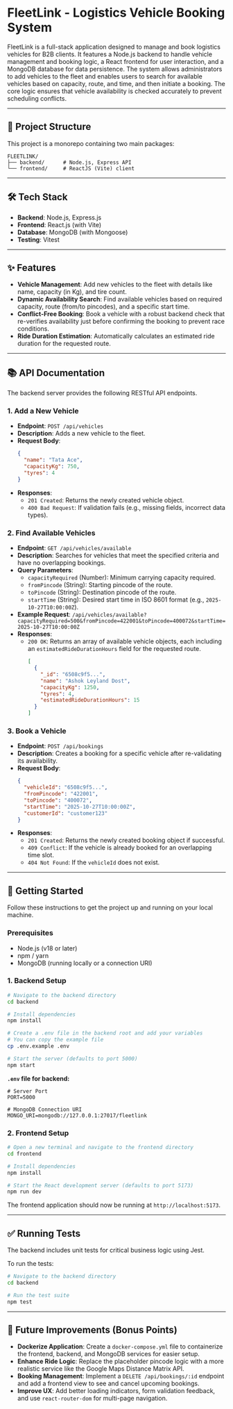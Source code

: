 # FleetLink - Logistics Vehicle Booking System

FleetLink is a full-stack application designed to manage and book logistics vehicles for B2B clients. It features a Node.js backend to handle vehicle management and booking logic, a React frontend for user interaction, and a MongoDB database for data persistence.
The system allows administrators to add vehicles to the fleet and enables users to search for available vehicles based on capacity, route, and time, and then initiate a booking. The core logic ensures that vehicle availability is checked accurately to prevent scheduling conflicts.

***

## 🚀 Project Structure

This project is a monorepo containing two main packages:

```
FLEETLINK/
├── backend/      # Node.js, Express API
└── frontend/     # ReactJS (Vite) client
```

***

## 🛠️ Tech Stack

-   **Backend**: Node.js, Express.js
-   **Frontend**: React.js (with Vite)
-   **Database**: MongoDB (with Mongoose)
-   **Testing**: Vitest

***

## ✨ Features

-   **Vehicle Management**: Add new vehicles to the fleet with details like name, capacity (in Kg), and tire count.
-   **Dynamic Availability Search**: Find available vehicles based on required capacity, route (from/to pincodes), and a specific start time.
-   **Conflict-Free Booking**: Book a vehicle with a robust backend check that re-verifies availability just before confirming the booking to prevent race conditions.
-   **Ride Duration Estimation**: Automatically calculates an estimated ride duration for the requested route.

***


## 📚 API Documentation

The backend server provides the following RESTful API endpoints.

### 1. Add a New Vehicle

-   **Endpoint**: `POST /api/vehicles`
-   **Description**: Adds a new vehicle to the fleet.
-   **Request Body**:
    ```json
    {
      "name": "Tata Ace",
      "capacityKg": 750,
      "tyres": 4
    }
    ```
-   **Responses**:
    -   `201 Created`: Returns the newly created vehicle object.
    -   `400 Bad Request`: If validation fails (e.g., missing fields, incorrect data types).

### 2. Find Available Vehicles

-   **Endpoint**: `GET /api/vehicles/available`
-   **Description**: Searches for vehicles that meet the specified criteria and have no overlapping bookings.
-   **Query Parameters**:
    -   `capacityRequired` (Number): Minimum carrying capacity required.
    -   `fromPincode` (String): Starting pincode of the route.
    -   `toPincode` (String): Destination pincode of the route.
    -   `startTime` (String): Desired start time in ISO 8601 format (e.g., `2025-10-27T10:00:00Z`).
-   **Example Request**:
    `/api/vehicles/available?capacityRequired=500&fromPincode=422001&toPincode=400072&startTime=2025-10-27T10:00:00Z`
-   **Responses**:
    -   `200 OK`: Returns an array of available vehicle objects, each including an `estimatedRideDurationHours` field for the requested route.
        ```json
        [
          {
            "_id": "6508c9f5...",
            "name": "Ashok Leyland Dost",
            "capacityKg": 1250,
            "tyres": 4,
            "estimatedRideDurationHours": 15
          }
        ]
        ```

### 3. Book a Vehicle

-   **Endpoint**: `POST /api/bookings`
-   **Description**: Creates a booking for a specific vehicle after re-validating its availability.
-   **Request Body**:
    ```json
    {
      "vehicleId": "6508c9f5...",
      "fromPincode": "422001",
      "toPincode": "400072",
      "startTime": "2025-10-27T10:00:00Z",
      "customerId": "customer123"
    }
    ```
-   **Responses**:
    -   `201 Created`: Returns the newly created booking object if successful.
    -   `409 Conflict`: If the vehicle is already booked for an overlapping time slot.
    -   `404 Not Found`: If the `vehicleId` does not exist.

***

## 🚀 Getting Started

Follow these instructions to get the project up and running on your local machine.

### Prerequisites

-   Node.js (v18 or later)
-   npm / yarn
-   MongoDB (running locally or a connection URI)

### 1. Backend Setup

```bash
# Navigate to the backend directory
cd backend

# Install dependencies
npm install

# Create a .env file in the backend root and add your variables
# You can copy the example file
cp .env.example .env

# Start the server (defaults to port 5000)
npm start
```

**`.env` file for backend:**

```env
# Server Port
PORT=5000

# MongoDB Connection URI
MONGO_URI=mongodb://127.0.0.1:27017/fleetlink
```

### 2. Frontend Setup

```bash
# Open a new terminal and navigate to the frontend directory
cd frontend

# Install dependencies
npm install

# Start the React development server (defaults to port 5173)
npm run dev
```

The frontend application should now be running at `http://localhost:5173`.

***

## ✅ Running Tests

The backend includes unit tests for critical business logic using Jest.

To run the tests:

```bash
# Navigate to the backend directory
cd backend

# Run the test suite
npm test
```

***

## 🌟 Future Improvements (Bonus Points)

-   **Dockerize Application**: Create a `docker-compose.yml` file to containerize the frontend, backend, and MongoDB services for easier setup.
-   **Enhance Ride Logic**: Replace the placeholder pincode logic with a more realistic service like the Google Maps Distance Matrix API.
-   **Booking Management**: Implement a `DELETE /api/bookings/:id` endpoint and add a frontend view to see and cancel upcoming bookings.
-   **Improve UX**: Add better loading indicators, form validation feedback, and use `react-router-dom` for multi-page navigation.

